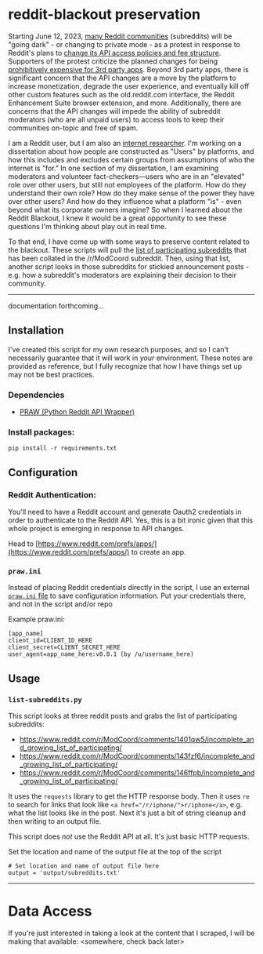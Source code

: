 # reddit-blackout preservation

Starting June 12, 2023, [many Reddit communities](https://www.reddit.com/r/ModCoord/comments/1401qw5/incomplete_and_growing_list_of_participating) (subreddits) will be "going dark" - or changing to private mode - as a protest in response to Reddit's plans to [change its API access policies and fee structure](https://www.reddit.com/r/reddit/comments/12qwagm/an_update_regarding_reddits_api/). Supporters of the protest criticize the planned changes for being [prohibitively expensive for 3rd party apps](https://www.reddit.com/r/apolloapp/comments/13ws4w3/had_a_call_with_reddit_to_discuss_pricing_bad/). Beyond 3rd party apps, there is significant concern that the API changes are a move by the platform to increase monetization, degrade the user experience, and eventually kill off other custom features such as the old.reddit.com interface, the Reddit Enhancement Suite browser extension, and more. Additionally, there are concerns that the API changes will impede the ability of subreddit moderators (who are all unpaid users) to access tools to keep their communities on-topic and free of spam.

I am a Reddit user, but I am also an [internet researcher](https://benpettis.com/research). I'm working on a dissertation about how people are constructed as "Users" by platforms, and how this includes and excludes certain groups from assumptions of who the internet is "for." In one section of my dissertation, I am examining moderators and volunteer fact-checkers—users who are in an "elevated" role over other users, but still not employees of the platform. How do they understand their own role? How do they make sense of the power they have over other users? And how do they influence what a platform "is" - even beyond what its corporate owners imagine? So when I learned about the Reddit Blackout, I knew it would be a great opportunity to see these questions I'm thinking about play out in real time.

To that end, I have come up with some ways to preserve content related to the blackout. These scripts will pull the [list of participating subreddits](https://www.reddit.com/r/ModCoord/comments/1401qw5/incomplete_and_growing_list_of_participating/?sort=top) that has been collated in the /r/ModCoord subreddit. Then, using that list, another script looks in those subreddits for stickied announcement posts - e.g. how a subreddit's moderators are explaining their decision to their community.

---

documentation forthcoming...

## Installation

I've created this script for my own research purposes, and so I can't necessarily guarantee that it will work in _your_ environment. These notes are provided as reference, but I fully recognize that how I have things set up may not be best practices.

### Dependencies

- [PRAW (Python Reddit API Wrapper)](https://github.com/praw-dev/praw)

### Install packages:

`pip install -r requirements.txt`

## Configuration


### Reddit Authentication:

You'll need to have a Reddit account and generate Oauth2 credentials in order to authenticate to the Reddit API. Yes, this is a bit ironic given that this whole project is emerging in response to API changes.

Head to [https://www.reddit.com/prefs/apps/](https://www.reddit.com/prefs/apps/) to create an app.

### `praw.ini`

Instead of placing Reddit credentials directly in the script, I use an external [`praw.ini` file](https://praw.readthedocs.io/en/stable/getting_started/configuration/prawini.html#praw-ini) to save configuration information. Put your credentials there, and not in the script and/or repo

Example praw.ini:

```
[app_name]
client_id=CLIENT_ID_HERE
client_secret=CLIENT_SECRET_HERE
user_agent=app_name_here:v0.0.1 (by /u/username_here)
```

## Usage

### `list-subreddits.py`

This script looks at three reddit posts and grabs the list of participating subreddits:

- https://www.reddit.com/r/ModCoord/comments/1401qw5/incomplete_and_growing_list_of_participating/
- https://www.reddit.com/r/ModCoord/comments/143fzf6/incomplete_and_growing_list_of_participating/
- https://www.reddit.com/r/ModCoord/comments/146ffpb/incomplete_and_growing_list_of_participating/

It uses the `requests` library to get the HTTP response body. Then it uses `re` to search for links that look like `<a href="/r/iphone/">r/iphone</a>`, e.g. what the list looks like in the post. Next it's just a bit of string cleanup and then writing to an output file.

This script does _not_ use the Reddit API at all. It's just basic HTTP requests.

Set the location and name of the output file at the top of the script

```
# Set location and name of output file here
output = 'output/subreddits.txt'
```

---

# Data Access

If you're just interested in taking a look at the content that I scraped, I will be making that available: <somewhere, check back later>